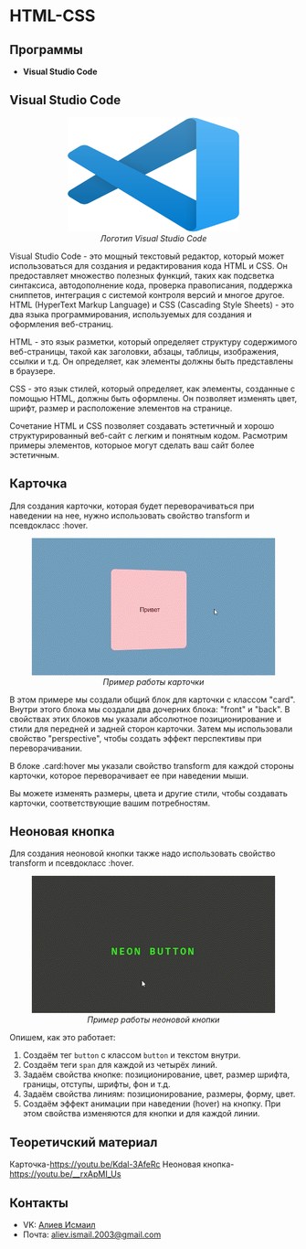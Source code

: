 # HTML-CSS
## Программы
- **Visual Studio Code**
## Visual Studio Code

<p align="center">
<img src="Files/vsc.png" width="300" height="200" alt=""><br>
<i>Логотип Visual Studio Code</i>
</p>  

Visual Studio Code - это мощный текстовый редактор, который может использоваться для создания и редактирования кода HTML и CSS. Он предоставляет множество полезных функций, таких как подсветка синтаксиса, автодополнение кода, проверка правописания, поддержка сниппетов, интеграция с системой контроля версий и многое другое. HTML (HyperText Markup Language) и CSS (Cascading Style Sheets) - это два языка программирования, используемых для создания и оформления веб-страниц. 

HTML - это язык разметки, который определяет структуру содержимого веб-страницы, такой как заголовки, абзацы, таблицы, изображения, ссылки и т.д. Он определяет, как элементы должны быть представлены в браузере.

CSS - это язык стилей, который определяет, как элементы, созданные с помощью HTML, должны быть оформлены. Он позволяет изменять цвет, шрифт, размер и расположение элементов на странице. 

Сочетание HTML и CSS позволяет создавать эстетичный и хорошо структурированный веб-сайт с легким и понятным кодом. Расмотрим примеры элементов, которыое могут сделать ваш сайт более эстетичным.

## Карточка

Для создания карточки, которая будет переворачиваться при наведении на нее, нужно использовать свойство transform и псевдокласс :hover.

<p align="center">
<img src="Files/card.gif" alt=""><br>
<i>Пример работы карточки</i>
</p>

В этом примере мы создали общий блок для карточки с классом "card". Внутри этого блока мы создали два дочерних блока: "front" и "back". В свойствах этих блоков мы указали абсолютное позиционирование и стили для передней и задней сторон карточки. Затем мы использовали свойство "perspective", чтобы создать эффект перспективы при переворачивании. 

В блоке .card:hover мы указали свойство transform для каждой стороны карточки, которое переворачивает ее при наведении мыши.

Вы можете изменять размеры, цвета и другие стили, чтобы создавать карточки, соответствующие вашим потребностям.

## Неоновая кнопка

Для создания неоновой кнопки также надо использовать свойство transform и псевдокласс :hover.

<p align="center">
<img src="Files/button.gif" alt=""><br>
<i>Пример работы неоновой кнопки</i>
</p>
  
  Опишем, как это работает:
1. Создаём тег `button` с классом `button` и текстом внутри.
2. Создаём теги `span` для каждой из четырёх линий.
3. Задаём свойства кнопке: позиционирование, цвет, размер шрифта, границы, отступы, шрифты, фон и т.д.
4. Задаём свойства линиям: позиционирование, размеры, форму, цвет.
5. Создаём эффект анимации при наведении (hover) на кнопку. При этом свойства изменяются для кнопки и для каждой линии.
  
## Теоретичский материал

Карточка-https://youtu.be/Kdal-3AfeRc
Неоновая кнопка-https://youtu.be/__rxApMI_Us

## Контакты
* VK: <a href="https://vk.com/ismail2003">Алиев Исмаил</a>
* Почта: aliev.ismail.2003@gmail.com
